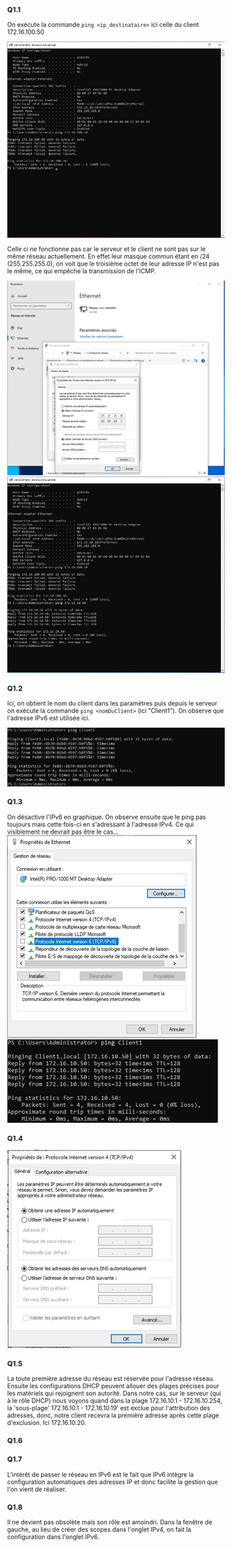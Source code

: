 ### Q1.1
On exécute la commande ``ping <ip_destinataire>`` ici celle du client 172.16.100.50

![](https://github.com/Magicmaggio/Checkpoint-2/blob/main/ressources_images/Exercice%201/Capture%20d%E2%80%99%C3%A9cran%202024-05-17%20104704.jpg)

Celle ci ne fonctionne pas car le serveur et le client ne sont pas sur le même réseau actuellement. En effet leur masque commun étant en /24 (255.255.255.0), on voit que le troisième octet de leur adresse IP n'est pas le même, ce qui empêche la transmission de l'ICMP.

![](https://github.com/Magicmaggio/Checkpoint-2/blob/main/ressources_images/Exercice%201/Capture%20d%E2%80%99%C3%A9cran%202024-05-17%20105107.jpg)
![](https://github.com/Magicmaggio/Checkpoint-2/blob/main/ressources_images/Exercice%201/Capture%20d%E2%80%99%C3%A9cran%202024-05-17%20105303.jpg)

### Q1.2
Ici, on obtient le nom du client dans les paramètres puis depuis le serveur on exécute la commande ``ping <nomDuClient>`` (ici "Client1"). On observe que l'adresse IPv6 est utilisée ici.

![](https://github.com/Magicmaggio/Checkpoint-2/blob/main/ressources_images/Exercice%201/Capture%20d%E2%80%99%C3%A9cran%202024-05-17%20105815.jpg)

### Q1.3
On désactive l'IPv6 en graphique. On observe ensuite que le ping pas toujours mais cette fois-ci en s'adressant à l'adresse IPv4. Ce qui visiblement ne devrait pas être le cas...  
![](https://github.com/Magicmaggio/Checkpoint-2/blob/main/ressources_images/Exercice%201/Capture%20d%E2%80%99%C3%A9cran%202024-05-17%20110014.jpg)
![](https://github.com/Magicmaggio/Checkpoint-2/blob/main/ressources_images/Exercice%201/1.3.jpg)


### Q1.4
![](https://github.com/Magicmaggio/Checkpoint-2/blob/main/ressources_images/Exercice%201/dhcp_client.jpg)

### Q1.5
La toute première adresse du réseau est réservée pour l'adresse réseau. Ensuite les configurations DHCP peuvent allouer des plages précises pour les matériels qui rejoignent son autorité. Dans notre cas, sur le serveur (qui à le rôle DHCP) nous voyons quand dans la plage 172.16.10.1 - 172.16.10.254, la 'sous-plage' 172.16.10.1 - 172.16.10.19' est exclue pour l'attribution des adresses, donc, notre client recevra la première adresse après cette plage d'exclusion. Ici 172.16.10.20.


### Q1.6



### Q1.7
L'intérêt de passer le réseau en IPv6 est le fait que IPv6 intègre la configuration automatiques des adresses IP et donc facilite la gestion que l'on vient de réaliser.


### Q1.8
Il ne devient pas obsolète mais son rôle est amoindri.
Dans la fenêtre de gauche, au lieu de créer des scopes dans l'onglet IPv4, on fait la configuration dans l'onglet IPv6.


